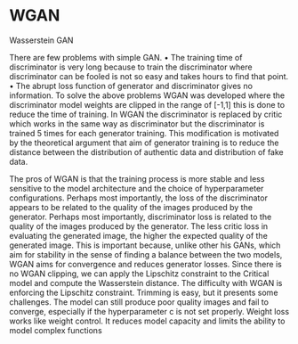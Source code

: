 # WGAN
Wasserstein GAN

There are few problems with simple GAN.
• The training time of discriminator is very long because to train the discriminator
where discriminator can be fooled is not so easy and takes hours to find that
point.
• The abrupt loss function of generator and discriminator gives no information.
To solve the above problems WGAN was developed where the discriminator model
weights are clipped in the range of [-1,1] this is done to reduce the time of training.
In WGAN the discriminator is replaced by critic which works in the same way as
discriminator but the discriminator is trained 5 times for each generator training.
This modification is motivated by the theoretical argument that aim of generator
training is to reduce the distance between the distribution of authentic data and
distribution of fake data.

The pros of WGAN is that the training process is more stable and less sensitive to the
model architecture and the choice of hyperparameter configurations. Perhaps most
importantly, the loss of the discriminator appears to be related to the quality of the
images produced by the generator.
Perhaps most importantly, discriminator loss is related to the quality of the images
produced by the generator. The less critic loss in evaluating the generated image, the
higher the expected quality of the generated image. This is important because, unlike
other his GANs, which aim for stability in the sense of finding a balance between the
two models, WGAN aims for convergence and reduces generator losses.
Since there is no WGAN clipping, we can apply the Lipschitz constraint to the Critical
model and compute the Wasserstein distance. The difficulty with WGAN is enforcing
the Lipschitz constraint. Trimming is easy, but it presents some challenges. The model
can still produce poor quality images and fail to converge, especially if the
hyperparameter c is not set properly. Weight loss works like weight control. It reduces
model capacity and limits the ability to model complex functions
